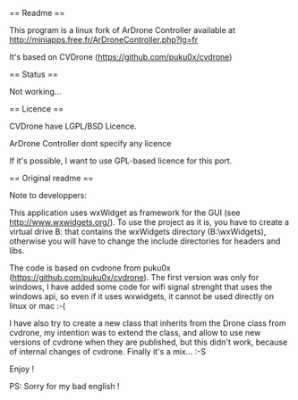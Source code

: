 == Readme ==

This program is a linux fork of ArDrone Controller available at http://miniapps.free.fr/ArDroneController.php?lg=fr

It's based on CVDrone (https://github.com/puku0x/cvdrone)

== Status == 

Not working…

== Licence ==

CVDrone have LGPL/BSD Licence.

ArDrone Controller dont specify any licence

If it's possible, I want to use GPL-based licence for this port.

== Original readme ==

Note to developpers:

This application uses wxWidget as framework for the GUI (see http://www.wxwidgets.org/).
To use the project as it is, you have to create a virtual drive B: that contains the wxWidgets directory (B:\wxWidgets), 
otherwise you will have to change the include directories for headers and libs.

The code is based on cvdrone from puku0x (https://github.com/puku0x/cvdrone). The first version was only for windows, I have added some code
for wifi signal strenght that uses the windows api, so even if it uses wxwidgets, it cannot be used directly on linux or mac :-(

I have also try to create a new class that inherits from the Drone class from cvdrone, my intention was to extend the class, and allow to use new versions
of cvdrone when they are published, but this didn't work, because of internal changes of cvdrone. Finally it's a mix... :-S

Enjoy !

PS: Sorry for my bad english !

